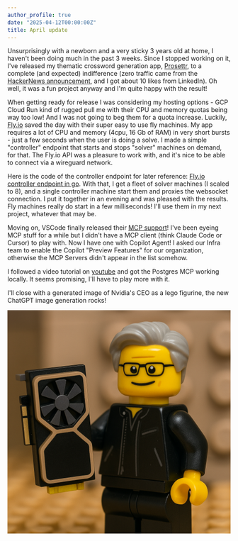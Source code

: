 ```yaml
---
author_profile: true
date: "2025-04-12T00:00:00Z"
title: April update
---
```

Unsurprisingly with a newborn and a very sticky 3 years old at home, I haven't been doing much in the past 3 weeks. Since I stopped working on it, I've released my thematic crossword generation app, [Prosettr](https://prosettr.com), to a complete (and expected) indifference (zero traffic came from the [HackerNews announcement](https://news.ycombinator.com/item?id=43521279), and I got about 10 likes from LinkedIn). Oh well, it was a fun project anyway and I'm quite happy with the result!

When getting ready for release I was considering my hosting options - GCP Cloud Run kind of rugged pull me with their CPU and memory quotas being way too low! And I was not going to beg them for a quota increase. Luckily, [Fly.io](http://fly.io) saved the day with their super easy to use fly machines. My app requires a lot of CPU and memory (4cpu, 16 Gb of RAM) in very short bursts - just a few seconds when the user is doing a solve. I made a simple "controller" endpoint that starts and stops "solver" machines on demand, for that. The Fly.io API was a pleasure to work with, and it's nice to be able to connect via a wireguard network.

Here is the code of the controller endpoint for later reference: [Fly.io controller endpoint in go](https://gist.github.com/MarhicJeromeGIT/2d883c7b295bc4ab26b0f1b92597869a). With that, I get a fleet of solver machines (I scaled to 8), and a single controller machine start them and proxies the websocket connection. I put it together in an evening and was pleased with the results. Fly machines really do start in a few milliseconds! I'll use them in my next project, whatever that may be.

Moving on, VSCode finally released their [MCP support](https://code.visualstudio.com/updates/v1_99)! I've been eyeing MCP stuff for a while but I didn't have a MCP client (think Claude Code or Cursor) to play with. Now I have one with Copilot Agent! I asked our Infra team to enable the Copilot "Preview Features" for our organization, otherwise the MCP Servers didn't appear in the list somehow.

I followed a video tutorial on [youtube](https://www.youtube.com/watch?v=dutyOc_cAEU) and got the Postgres MCP working locally. It seems promising, I'll have to play more with it.

I'll close with a generated image of Nvidia's CEO as a lego figurine, the new ChatGPT image generation rocks!

![Jensen Huang Lego](/assets/images/jensen_lego_figurine.png)

